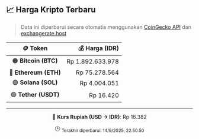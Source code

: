 

<!-- HARGA_KRIPTO -->
## 📈 Harga Kripto Terbaru

> Data ini diperbarui secara otomatis menggunakan [CoinGecko API](https://www.coingecko.com/) dan [exchangerate.host](https://exchangerate.host/)

<div align="center">

| 🪙 Token | 💰 Harga (IDR) |
|:------:|---------------:|
| 🟠 **Bitcoin (BTC)**   | Rp 1.892.633.978 |
| 🔵 **Ethereum (ETH)**  | Rp 75.278.564 |
| 🟣 **Solana (SOL)**    | Rp 4.004.051 |
| 🟢 **Tether (USDT)**   | Rp 16.420 |

---

💱 **Kurs Rupiah (USD → IDR)**: Rp 16.382

🕒 <sub>Terakhir diperbarui: 14/9/2025, 22.50.50</sub>

</div>
<!-- /HARGA_KRIPTO -->